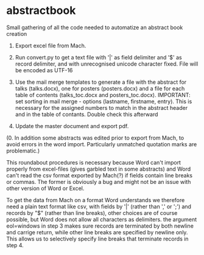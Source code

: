# abstractbook
Small gathering of all the code needed to automatize an abstract book creation

1. Export excel file from Mach.

2. Run convert.py to get a text file with '|' as field delimiter and '$' as record delimiter, 
and with unrecognised unicode character fixed. File will be encoded as UTF-16

3. Use the mail merge templates to generate a file with the abstract for talks (talks.docx), 
one for posters (posters.docx) and a file for each table of contents (talks_toc.docx and posters_toc.docx).
IMPORTANT: set sorting in mail merge - options (lastname, firstname, entry). 
This is necessary for the assigned numbers to match in the abstract header and in the table of contants. 
Double check this afterward

4. Update the master document and export pdf.

(0. In addition some abstracts was edited prior to export from Mach, to avoid errors in the word import. 
Particularly unmatched quotation marks are problematic.)

This roundabout procedures is necessary because Word can't import properly from excel-files 
(gives garbled text in some abstracts) and Word can't read the csv format exported by Mach(?) if fields contain line breaks or commas. 
The former is obviously a bug and might not be an issue with other version of Word or Excel.

To get the data from Mach on a format Word understands we therefore need a plain text format like csv, 
with fields by '|' (rather than ',' or ';') and records by "$" (rather than line breaks), 
other choices are of course possible, but Word does not allow all characters as delimiters. 
the argument eol=windows in step 3 makes sure records are terminated by both newline and carrige return, 
while other line breaks are specified by newline only. 
This allows us to selectively specify line breaks that terminate records in step 4.
